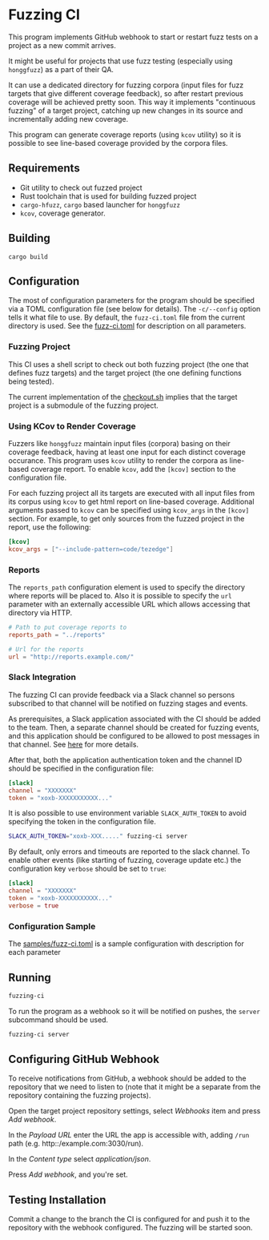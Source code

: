# Fuzzing CI

This program implements GitHub webhook to start or restart fuzz tests on a
project as a new commit arrives.

It might be useful for projects that use fuzz testing (especially using
`honggfuzz`) as a part of their QA.

It can use a dedicated directory for fuzzing corpora (input files for fuzz targets
that give different coverage feedback), so after restart previous coverage will
be achieved pretty soon. This way it implements "continuous fuzzing" of a target
project, catching up new changes in its source and incrementally adding new coverage.

This program can generate coverage reports (using `kcov` utility) so it is
possible to see line-based coverage provided by the corpora files. 

## Requirements

- Git utility to check out fuzzed project
- Rust toolchain that is used for building fuzzed project
- `cargo-hfuzz`, `cargo` based launcher for `honggfuzz`
- `kcov`, coverage generator.

## Building

```
cargo build
```

## Configuration

The most of configuration parameters for the program should be specified via a
TOML configuration file (see below for details). The `-c/--config` option tells
it what file to use. By default, the `fuzz-ci.toml` file from the current
directory is used. See the [fuzz-ci.toml](fuzz-ci.toml) for description on all parameters.

### Fuzzing Project

This CI uses a shell script to check out both fuzzing project (the one that
defines fuzz targets) and the target project (the one defining functions being
tested).

The current implementation of the [checkout.sh](checkout.sh) implies that the target project
is a submodule of the fuzzing project.

### Using KCov to Render Coverage

Fuzzers like `honggfuzz` maintain input files (corpora) basing on their coverage
feedback, having at least one input for each distinct coverage occurance. This
program uses `kcov` utility to render the corpora as line-based coverage report.
To enable `kcov`, add the `[kcov]` section to the configuration file.

For each fuzzing project all its targets are executed with all input files from
its corpus using `kcov` to get html report on line-based coverage. Additional
arguments passed to `kcov` can be specified using `kcov_args` in the `[kcov]`
section. For example, to get only sources from the fuzzed project in the report,
use the following:

``` toml
[kcov]
kcov_args = ["--include-pattern=code/tezedge"]
```

### Reports

The `reports_path` configuration element is used to specify the directory where
reports will be placed to. Also it is possible to specify the `url` parameter
with an externally accessible URL which allows accessing that directory via
HTTP.

``` toml
# Path to put coverage reports to
reports_path = "../reports"

# Url for the reports
url = "http://reports.example.com/"
```

### Slack Integration

The fuzzing CI can provide feedback via a Slack channel so persons subscribed to
that channel will be notified on fuzzing stages and events.

As prerequisites, a Slack application associated with the CI should be added to
the team. Then, a separate channel should be created for fuzzing events, and
this application should be configured to be allowed to post messages in that
channel. See [here](https://api.slack.com/authentication/basics) for more details.

After that, both the application authentication token and the channel ID should
be specified in the configuration file:

``` toml
[slack]
channel = "XXXXXXX"
token = "xoxb-XXXXXXXXXXX..."
```

It is also possible to use environment variable `SLACK_AUTH_TOKEN` to avoid
specifying the token in the configuration file.

``` sh
SLACK_AUTH_TOKEN="xoxb-XXX....." fuzzing-ci server
```

By default, only errors and timeouts are reported to the slack channel. To
enable other events (like starting of fuzzing, coverage update etc.) the
configuration key `verbose` should be set to `true`:

``` toml
[slack]
channel = "XXXXXXX"
token = "xoxb-XXXXXXXXXXX..."
verbose = true
```


### Configuration Sample

The [samples/fuzz-ci.toml](samples/fuzz-ci.toml) is a sample configuration with description for each parameter

## Running

``` sh
fuzzing-ci
```

To run the program as a webhook so it will be notified on pushes, the `server`
subcommand should be used.

``` sh
fuzzing-ci server
```

## Configuring GitHub Webhook

To receive notifications from GitHub, a webhook should be added to the
repository that we need to listen to (note that it might be a separate from the
repository containing the fuzzing projects).

Open the target project repository settings, select *Webhooks* item and press
*Add webhook*.

In the *Payload URL* enter the URL the app is accessible with, adding `/run` path
(e.g. http::/example.com:3030/run).

In the *Content type* select *application/json*.

Press *Add webhook*, and you're set.

## Testing Installation

Commit a change to the branch the CI is configured for and push it to the
repository with the webhook configured. The fuzzing will be started soon. 
